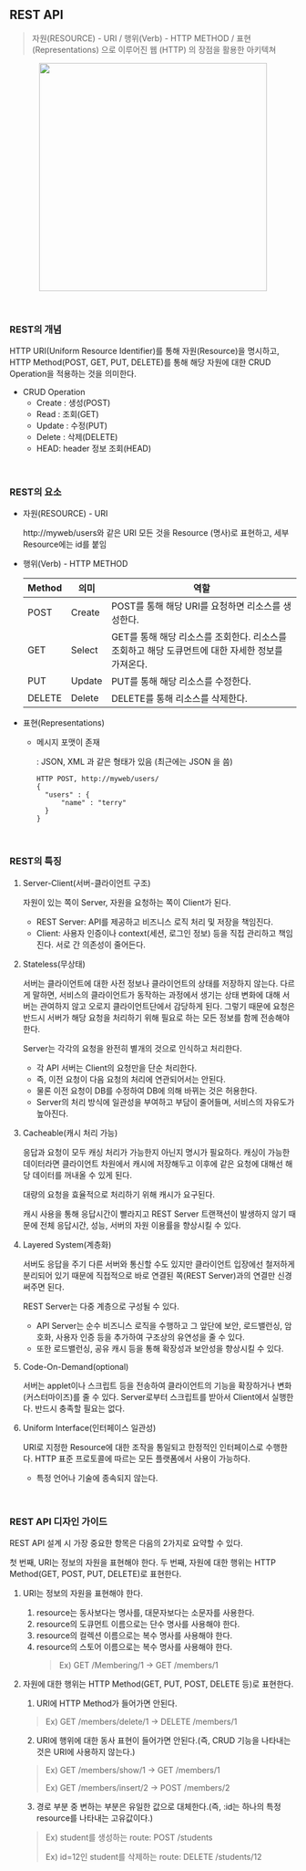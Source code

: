 ## REST API

> 자원(RESOURCE) - URI / 행위(Verb) - HTTP METHOD / 표현(Representations) 으로 이루어진 웹 (HTTP) 의 장점을 활용한 아키텍쳐
<p align="center"><img src="https://image.toast.com/aaaadh/alpha/2016/techblog/uADF8uB9BC1.png" width="400" /></p>

<br>

### REST의 개념
HTTP URI(Uniform Resource Identifier)를 통해 자원(Resource)을 명시하고, HTTP Method(POST, GET, PUT, DELETE)를 통해 해당 자원에 대한 CRUD Operation을 적용하는 것을 의미한다.
<br>
- CRUD Operation
  - Create : 생성(POST)
  - Read : 조회(GET)
  - Update : 수정(PUT)
  - Delete : 삭제(DELETE)
  - HEAD: header 정보 조회(HEAD)

<br>

### REST의 요소
  * 자원(RESOURCE) - URI
  
    http://myweb/users와 같은 URI
    모든 것을 Resource (명사)로 표현하고, 세부 Resource에는 id를 붙임

  * 행위(Verb) - HTTP METHOD

    | Method | 의미   | 역할 |
    | ------ | ------ |  ---------- | 
    | POST   | Create | POST를 통해 해당 URI를 요청하면 리소스를 생성한다.|
    | GET    | Select | GET를 통해 해당 리소스를 조회한다. 리소스를 조회하고 해당 도큐먼트에 대한 자세한 정보를 가져온다.|
    | PUT    | Update | PUT를 통해 해당 리소스를 수정한다.|
    | DELETE | Delete | DELETE를 통해 리소스를 삭제한다.|
    
  * 표현(Representations)
  
    - 메시지 포맷이 존재

      : JSON, XML 과 같은 형태가 있음 (최근에는 JSON 을 씀)
      ```text
      HTTP POST, http://myweb/users/
      {
      	"users" : {
      		"name" : "terry"
      	}
      }
      ```


<br>

### REST의 특징

  1. Server-Client(서버-클라이언트 구조)
    
     자원이 있는 쪽이 Server, 자원을 요청하는 쪽이 Client가 된다.
      - REST Server: API를 제공하고 비즈니스 로직 처리 및 저장을 책임진다.
      - Client: 사용자 인증이나 context(세션, 로그인 정보) 등을 직접 관리하고 책임진다.
     서로 간 의존성이 줄어든다.

  2. Stateless(무상태)
     
     서버는 클라이언트에 대한 사전 정보나 클라이언트의 상태를 저장하지 않는다. 다르게 말하면, 서비스의 클라이언트가 동작하는 과정에서 생기는 상태 변화에 대해 서버는 관여하지 않고 오로지 클라이언트단에서 감당하게 된다. 그렇기 때문에 요청은 반드시 서버가 해당 요청을 처리하기 위해 필요로 하는 모든 정보를 함께 전송해야 한다.
     
     Server는 각각의 요청을 완전히 별개의 것으로 인식하고 처리한다.
      - 각 API 서버는 Client의 요청만을 단순 처리한다.
      - 즉, 이전 요청이 다음 요청의 처리에 연관되어서는 안된다.
      - 물론 이전 요청이 DB를 수정하여 DB에 의해 바뀌는 것은 허용한다.
      - Server의 처리 방식에 일관성을 부여하고 부담이 줄어들며, 서비스의 자유도가 높아진다.

  3. Cacheable(캐시 처리 가능)
     
     응답과 요청이 모두 캐싱 처리가 가능한지 아닌지 명시가 필요하다. 캐싱이 가능한 데이터라면 클라이언트 차원에서 캐시에 저장해두고 이후에 같은 요청에 대해선 해당 데이터를 꺼내올 수 있게 된다.
     
     대량의 요청을 효율적으로 처리하기 위해 캐시가 요구된다.
     
     캐시 사용을 통해 응답시간이 빨라지고 REST Server 트랜잭션이 발생하지 않기 때문에 전체 응답시간, 성능, 서버의 자원 이용률을 향상시킬 수 있다.

  4. Layered System(계층화)
  
     서버도 응답을 주기 다른 서버와 통신할 수도 있지만 클라이언트 입장에선 철저하게 분리되어 있기 때문에 직접적으로 바로 연결된 쪽(REST Server)과의 연결만 신경 써주면 된다.
     
     REST Server는 다중 계층으로 구성될 수 있다.
      - API Server는 순수 비즈니스 로직을 수행하고 그 앞단에 보안, 로드밸런싱, 암호화, 사용자 인증 등을 추가하여 구조상의 유연성을 줄 수 있다.
      - 또한 로드밸런싱, 공유 캐시 등을 통해 확장성과 보안성을 향상시킬 수 있다.

   
   5. Code-On-Demand(optional)
    
      서버는 applet이나 스크립트 등을 전송하여 클라이언트의 기능을 확장하거나 변화(커스터마이즈)를 줄 수 있다.
      Server로부터 스크립트를 받아서 Client에서 실행한다.
      반드시 충족할 필요는 없다.

  6. Uniform Interface(인터페이스 일관성)
    
     URI로 지정한 Resource에 대한 조작을 통일되고 한정적인 인터페이스로 수행한다.
     HTTP 표준 프로토콜에 따르는 모든 플랫폼에서 사용이 가능하다.
      - 특정 언어나 기술에 종속되지 않는다.
   
<br>

### REST API 디자인 가이드
REST API 설계 시 가장 중요한 항목은 다음의 2가지로 요약할 수 있다.

첫 번째, URI는 정보의 자원을 표현해야 한다.
두 번째, 자원에 대한 행위는 HTTP Method(GET, POST, PUT, DELETE)로 표현한다.

  1. URI는 정보의 자원을 표현해야 한다.
     1. resource는 동사보다는 명사를, 대문자보다는 소문자를 사용한다.
     2. resource의 도큐먼트 이름으로는 단수 명사를 사용해야 한다.
     3. resource의 컬렉션 이름으로는 복수 명사를 사용해야 한다.
     4. resource의 스토어 이름으로는 복수 명사를 사용해야 한다.
        > Ex) GET /Membering/1 -> GET /members/1
     
  2. 자원에 대한 행위는 HTTP Method(GET, PUT, POST, DELETE 등)로 표현한다.
     1. URI에 HTTP Method가 들어가면 안된다.
       > Ex) GET /members/delete/1 -> DELETE /members/1
     2. URI에 행위에 대한 동사 표현이 들어가면 안된다.(즉, CRUD 기능을 나타내는 것은 URI에 사용하지 않는다.)
       > Ex) GET /members/show/1 -> GET /members/1
       > 
       > Ex) GET /members/insert/2 -> POST /members/2

     3. 경로 부분 중 변하는 부분은 유일한 값으로 대체한다.(즉, :id는 하나의 특정 resource를 나타내는 고유값이다.)
       > Ex) student를 생성하는 route: POST /students
       > 
       > Ex) id=12인 student를 삭제하는 route: DELETE /students/12
